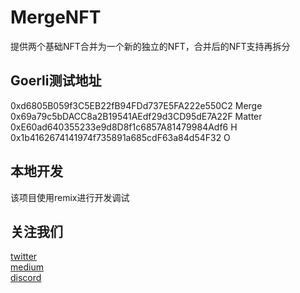 # MergeNFT
提供两个基础NFT合并为一个新的独立的NFT，合并后的NFT支持再拆分
## Goerli测试地址
0xd6805B059f3C5EB22fB94FDd737E5FA222e550C2 Merge
0x69a79c5bDACC8a2B19541AEdf29d3CD95dE7A22F Matter
0xE60ad640355233e9d8D8f1c6857A81479984Adf6 H
0x1b4162674141974f735891a685cdF63a84d54F32 O

## 本地开发
该项目使用remix进行开发调试

## 关注我们
[twitter](https://twitter.com/mergedao)  
[medium](https://mergedao.medium.com)  
[discord](https://discord.gg/aWYyQfvX)  
